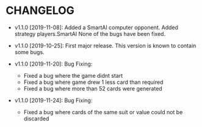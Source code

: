 # CHANGELOG

* v1.1.0 [2019-11-08]: Added a SmartAI computer opponent.
  Added strategy players.SmartAI
  None of the bugs have been fixed.

* v1.1.0 [2019-10-25]: First major release.
  This version is known to contain some bugs.
  
* v1.1.0 [2019-11-20]: Bug Fixing:
    * Fixed a bug where the game didnt start 
    * Fixed a bug where game drew 1 less card than required 
    * Fixed a bug where more than 52 cards were generated
    
* v1.1.0 [2019-11-24]: Bug Fixing:
    * Fixed a bug where cards of the same suit or value could not be discarded
    

